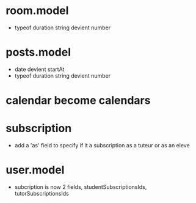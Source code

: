 # room.model

- typeof duration string devient number

# posts.model

- date devient startAt
- typeof duration string devient number

# calendar become calendars

# subscription

- add a 'as' field to specify if it a subscription as a tuteur or as an eleve

# user.model

- subcription is now 2 fields, studentSubscriptionsIds, tutorSubscriptionsIds
